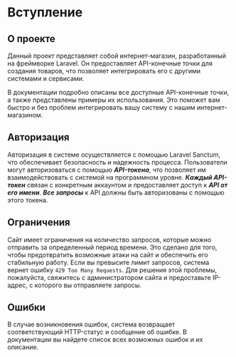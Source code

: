 # Вступление
## О проекте
Данный проект представляет собой интернет-магазин, разработанный на фреймворке Laravel.
Он предоставляет API-конечные точки для создания товаров, что позволяет интегрировать его с другими системами и
сервисами.

В документации подробно описаны все доступные API-конечные точки, а также представлены примеры их использования.
Это поможет вам быстро и без проблем интегрировать вашу систему с нашим интернет-магазином.

## Авторизация
Авторизация в системе осуществляется с помощью Laravel Sanctum, что обеспечивает безопасность и надежность процесса.
Пользователи могут авторизоваться с помощью _**API-токена**_, что позволяет им взаимодействовать с системой на программном
уровне. _**Каждый API-токен**_ связан с конкретным аккаунтом и предоставляет доступ к _**API от его имени**_. _**Все запросы**_ к API должны
быть авторизованы с помощью этого токена.

## Ограничения
Сайт имеет ограничения на количество запросов, которые можно отправить за определенный период времени. Это сделано для того,
чтобы предотвратить возможные атаки на сайт и обеспечить его стабильную работу. Если вы превысите лимит запросов, система вернет
ошибку `429 Too Many Requests`. Для решения этой проблемы, пожалуйста, свяжитесь с администратором сайта и предоставьте IP-адрес, с
которого вы отправляете запросы.

## Ошибки
В случае возникновения ошибок, система возвращает соответствующий HTTP-статус и сообщение об ошибке. В документации вы найдете список всех возможных ошибок и их описание.


